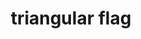 ---
layout: flags
title: triangular flag
emoji: triangular_flag
permalink: 🚩.html
image: assets/img/3moji/triangular_flag.png
---